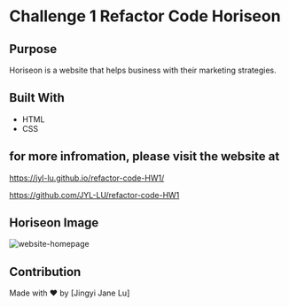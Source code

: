 # Challenge 1 Refactor Code Horiseon

## Purpose

Horiseon is a website that helps business with their marketing strategies.

## Built With

- HTML
- CSS

## for more infromation, please visit the website at 

https://jyl-lu.github.io/refactor-code-HW1/

https://github.com/JYL-LU/refactor-code-HW1

## Horiseon Image 

![website-homepage](https://user-images.githubusercontent.com/82979870/117582652-ee648180-b0b7-11eb-84a0-e932b99522a9.png)


## Contribution

Made with ❤️ by [Jingyi Jane Lu]

